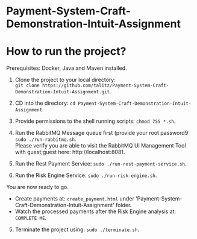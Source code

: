 # Payment-System-Craft-Demonstration-Intuit-Assignment

# How to run the project?

Prerequisites: Docker, Java and Maven installed.

1) Clone the project to your local directory:</br> ```git clone https://github.com/talitz/Payment-System-Craft-Demonstration-Intuit-Assignment.git```.
2) CD into the directory: ```cd Payment-System-Craft-Demonstration-Intuit-Assignment```.
2) Provide permissions to the shell running scripts: ```chmod 755 *.sh```.
3) Run the RabbitMQ Message queue first (provide your root password9:</br> ```sudo ./run-rabbitmq.sh```.</br>
Please verify you are able to visit the RabbitMQ UI Management Tool with guest;guest here: http://localhost:8081.

3) Run the Rest Payment Service: ```sudo ./run-rest-payment-service.sh```.

4) Run the Risk Engine Service: ```sudo ./run-risk-engine.sh```.

You are now ready to go. 
- Create payments at: ```create_payment.html``` under 'Payment-System-Craft-Demonstration-Intuit-Assignment' folder.
- Watch the processed payments after the Risk Engine analysis at: ```COMPLETE ME```.

5) Terminate the project using: ```sudo ./terminate.sh```.

